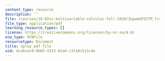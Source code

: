 ```yaml
---
content_type: resource
description: ''
file: /courses/18-02sc-multivariable-calculus-fall-2010/ZwpwmGP5ITM_transcript.pdf
file_type: application/pdf
learning_resource_types: []
license: https://creativecommons.org/licenses/by-nc-sa/4.0/
ocw_type: OCWFile
resourcetype: Document
title: 3play pdf file
uid: dca6cec0-0b65-4153-82ad-c3fa8c511c4e
---
```

